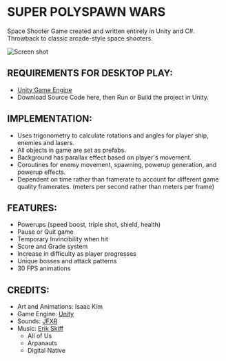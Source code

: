 # SUPER POLYSPAWN WARS  
Space Shooter Game created and written entirely in Unity and C#.  
Throwback to classic arcade-style space shooters.  

![Screen shot](./spw_screenshot.png)

## REQUIREMENTS FOR DESKTOP PLAY:  
* [Unity Game Engine](https://unity3d.com/)  
* Download Source Code here, then Run or Build the project in Unity.  

## IMPLEMENTATION:  
* Uses trigonometry to calculate rotations and angles for player ship, enemies and lasers.  
* All objects in game are set as prefabs.  
* Background has parallax effect based on player's movement.  
* Coroutines for enemy movement, spawning, powerup generation, and powerup effects.  
* Dependent on time rather than framerate to account for different game quality framerates. (meters per second rather than meters per frame)

## FEATURES:
* Powerups (speed boost, triple shot, shield, health)
* Pause or Quit game
* Temporary Invincibility when hit
* Score and Grade system
* Increase in difficulty as player progresses
* Unique bosses and attack patterns  
* 30 FPS animations  

## CREDITS:  
* Art and Animations: Isaac Kim  
* Game Engine: [Unity](https://unity3d.com/)
* Sounds: [JFXR](https://jfxr.frozenfractal.com)
* Music: [Erik Skiff](http://ericskiff.com/music/)
  * All of Us
  * Arpanauts
  * Digital Native
